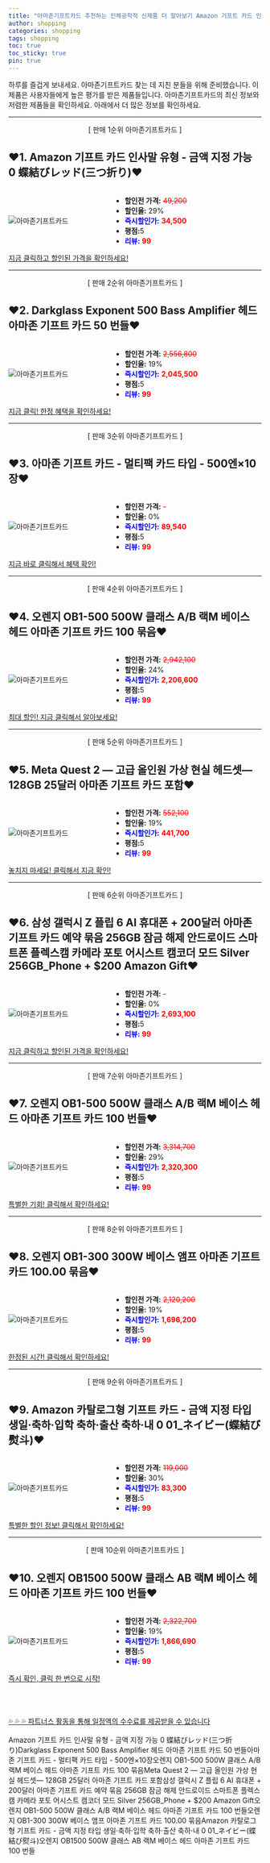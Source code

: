 ```yaml
---
title: "아마존기프트카드 추천하는 인체공학적 신제품 더 알아보기 Amazon 기프트 카드 인사말 유형"
author: shopping
categories: shopping
tags: shopping
toc: true
toc_sticky: true
pin: true
---
```

하루를 즐겁게 보내세요. 아마존기프트카드 찾는 데 지친 분들을 위해 준비했습니다. 이 제품은 사용자들에게 높은 평가를 받은 제품들입니다. 아마존기프트카드의 최신 정보와 저렴한 제품들을 확인하세요. 아래에서 더 많은 정보를 확인하세요.

---
<p class="toplist" style="margin: 0 auto; display: block; width: fit-content;">[ 판매 1순위 아마존기프트카드 ]</p>

<h2><strong>❤️1. Amazon 기프트 카드 인사말 유형 - 금액 지정 가능 0 蝶結びレッド(三つ折り)❤️</strong></h2>

<div style="display: flex; align-items: center;">
    <div style="flex: 0.4;">
        <img src="https://thumbnail10.coupangcdn.com/thumbnails/remote/230x230ex/image/vendor_inventory/a93b/44ba73c94c7ecbde9f7ae2cc608368f5c8bedc012072a15c6dcf4dd3657f.jpg" alt="아마존기프트카드" style="max-width: 100%;">
    </div>
    <div style="flex: 0.6; margin-left: 10px;">
        <ul>
            <li><strong>할인전 가격:</strong> <del style="color: red;">49,200</del></li>
            <li><strong>할인율:</strong> 29%</li>
            <li><span style='color:blue'><strong>즉시할인가:</strong></span> <span style='color:red'><strong>34,500</strong></span></li>
            <li><strong>평점:</strong>5</li>
            <li><span style='color:blue'><strong>리뷰:</strong></span> <span style='color:red'><strong>99</strong></span></li>
        </ul>
    </div>
</div>
<div class="center">
    <a href="https://selin100587001.github.io?lptag=AF9450613&subid=githubio&pageKey=8188719850&traceid=V0-153&itemId=23424995161&vendorItemId=90452001941" class="myButton">
        지금 클릭하고 할인된 가격을 확인하세요!
    </a>
</div>


---
<p class="toplist" style="margin: 0 auto; display: block; width: fit-content;">[ 판매 2순위 아마존기프트카드 ]</p>

<h2><strong>❤️2. Darkglass Exponent 500 Bass Amplifier 헤드 아마존 기프트 카드 50 번들❤️</strong></h2>

<div style="display: flex; align-items: center;">
    <div style="flex: 0.4;">
        <img src="https://thumbnail6.coupangcdn.com/thumbnails/remote/230x230ex/image/vendor_inventory/5d70/259572e2b6e14ef32c0cf0b8a044f287f76f20c653112e198757725ced76.jpg" alt="아마존기프트카드" style="max-width: 100%;">
    </div>
    <div style="flex: 0.6; margin-left: 10px;">
        <ul>
            <li><strong>할인전 가격:</strong> <del style="color: red;">2,556,800</del></li>
            <li><strong>할인율:</strong> 19%</li>
            <li><span style='color:blue'><strong>즉시할인가:</strong></span> <span style='color:red'><strong>2,045,500</strong></span></li>
            <li><strong>평점:</strong>5</li>
            <li><span style='color:blue'><strong>리뷰:</strong></span> <span style='color:red'><strong>99</strong></span></li>
        </ul>
    </div>
</div>
<div class="center">
    <a href="https://selin100587001.github.io?lptag=AF9450613&subid=githubio&pageKey=8154693719&traceid=V0-153&itemId=23223988234&vendorItemId=90256471812" class="myButton">
        지금 클릭! 한정 혜택을 확인하세요!
    </a>
</div>


---
<p class="toplist" style="margin: 0 auto; display: block; width: fit-content;">[ 판매 3순위 아마존기프트카드 ]</p>

<h2><strong>❤️3. 아마존 기프트 카드 - 멀티팩 카드 타입 - 500엔×10장❤️</strong></h2>

<div style="display: flex; align-items: center;">
    <div style="flex: 0.4;">
        <img src="https://thumbnail6.coupangcdn.com/thumbnails/remote/230x230ex/image/vendor_inventory/4837/bfb78b478688594e2310ba8d70896a60ad62935d51516c4003c9ced600b4.jpg" alt="아마존기프트카드" style="max-width: 100%;">
    </div>
    <div style="flex: 0.6; margin-left: 10px;">
        <ul>
            <li><strong>할인전 가격:</strong> <del style="color: red;">-</del></li>
            <li><strong>할인율:</strong> 0%</li>
            <li><span style='color:blue'><strong>즉시할인가:</strong></span> <span style='color:red'><strong>89,540</strong></span></li>
            <li><strong>평점:</strong>5</li>
            <li><span style='color:blue'><strong>리뷰:</strong></span> <span style='color:red'><strong>99</strong></span></li>
        </ul>
    </div>
</div>
<div class="center">
    <a href="https://selin100587001.github.io?lptag=AF9450613&subid=githubio&pageKey=8076971623&traceid=V0-153&itemId=22758259238&vendorItemId=89793423808" class="myButton">
        지금 바로 클릭해서 혜택 확인!
    </a>
</div>


---
<p class="toplist" style="margin: 0 auto; display: block; width: fit-content;">[ 판매 4순위 아마존기프트카드 ]</p>

<h2><strong>❤️4. 오렌지 OB1-500 500W 클래스 A/B 랙M 베이스 헤드 아마존 기프트 카드 100 묶음❤️</strong></h2>

<div style="display: flex; align-items: center;">
    <div style="flex: 0.4;">
        <img src="https://thumbnail7.coupangcdn.com/thumbnails/remote/230x230ex/image/vendor_inventory/f9fe/4fd5b52f930b3fb1cc628ac5832bcee6523992df8cea69982063d0dfe894.jpg" alt="아마존기프트카드" style="max-width: 100%;">
    </div>
    <div style="flex: 0.6; margin-left: 10px;">
        <ul>
            <li><strong>할인전 가격:</strong> <del style="color: red;">2,942,100</del></li>
            <li><strong>할인율:</strong> 24%</li>
            <li><span style='color:blue'><strong>즉시할인가:</strong></span> <span style='color:red'><strong>2,206,600</strong></span></li>
            <li><strong>평점:</strong>5</li>
            <li><span style='color:blue'><strong>리뷰:</strong></span> <span style='color:red'><strong>99</strong></span></li>
        </ul>
    </div>
</div>
<div class="center">
    <a href="https://selin100587001.github.io?lptag=AF9450613&subid=githubio&pageKey=7782716252&traceid=V0-153&itemId=21037778994&vendorItemId=88545847909" class="myButton">
        최대 할인! 지금 클릭해서 알아보세요!
    </a>
</div>


---
<p class="toplist" style="margin: 0 auto; display: block; width: fit-content;">[ 판매 5순위 아마존기프트카드 ]</p>

<h2><strong>❤️5. Meta Quest 2 — 고급 올인원 가상 현실 헤드셋— 128GB 25달러 아마존 기프트 카드 포함❤️</strong></h2>

<div style="display: flex; align-items: center;">
    <div style="flex: 0.4;">
        <img src="https://thumbnail6.coupangcdn.com/thumbnails/remote/230x230ex/image/vendor_inventory/5f68/7bb82218398bf70892587dbecb984b0487d4d44363a9f6ad034f125a5eca.jpg" alt="아마존기프트카드" style="max-width: 100%;">
    </div>
    <div style="flex: 0.6; margin-left: 10px;">
        <ul>
            <li><strong>할인전 가격:</strong> <del style="color: red;">552,100</del></li>
            <li><strong>할인율:</strong> 19%</li>
            <li><span style='color:blue'><strong>즉시할인가:</strong></span> <span style='color:red'><strong>441,700</strong></span></li>
            <li><strong>평점:</strong>5</li>
            <li><span style='color:blue'><strong>리뷰:</strong></span> <span style='color:red'><strong>99</strong></span></li>
        </ul>
    </div>
</div>
<div class="center">
    <a href="https://selin100587001.github.io?lptag=AF9450613&subid=githubio&pageKey=7769497747&traceid=V0-153&itemId=20971546247&vendorItemId=89189626024" class="myButton">
        놓치지 마세요! 클릭해서 지금 확인!
    </a>
</div>


---
<p class="toplist" style="margin: 0 auto; display: block; width: fit-content;">[ 판매 6순위 아마존기프트카드 ]</p>

<h2><strong>❤️6. 삼성 갤럭시 Z 플립 6 AI 휴대폰 + 200달러 아마존 기프트 카드 예약 묶음 256GB 잠금 해제 안드로이드 스마트폰 플렉스캠 카메라 포토 어시스트 캠코더 모드 Silver 256GB_Phone + $200 Amazon Gift❤️</strong></h2>

<div style="display: flex; align-items: center;">
    <div style="flex: 0.4;">
        <img src="https://thumbnail8.coupangcdn.com/thumbnails/remote/230x230ex/image/vendor_inventory/a273/725a89865641ee9ef5cd4c72fb4ef3836a478ca569dc537d7ebb5934521d.jpg" alt="아마존기프트카드" style="max-width: 100%;">
    </div>
    <div style="flex: 0.6; margin-left: 10px;">
        <ul>
            <li><strong>할인전 가격:</strong> <del style="color: red;">-</del></li>
            <li><strong>할인율:</strong> 0%</li>
            <li><span style='color:blue'><strong>즉시할인가:</strong></span> <span style='color:red'><strong>2,693,100</strong></span></li>
            <li><strong>평점:</strong>5</li>
            <li><span style='color:blue'><strong>리뷰:</strong></span> <span style='color:red'><strong>99</strong></span></li>
        </ul>
    </div>
</div>
<div class="center">
    <a href="https://selin100587001.github.io?lptag=AF9450613&subid=githubio&pageKey=8249540338&traceid=V0-153&itemId=23747937958&vendorItemId=90772489983" class="myButton">
        지금 클릭하고 할인된 가격을 확인하세요!
    </a>
</div>


---
<p class="toplist" style="margin: 0 auto; display: block; width: fit-content;">[ 판매 7순위 아마존기프트카드 ]</p>

<h2><strong>❤️7. 오렌지 OB1-500 500W 클래스 A/B 랙M 베이스 헤드 아마존 기프트 카드 100 번들❤️</strong></h2>

<div style="display: flex; align-items: center;">
    <div style="flex: 0.4;">
        <img src="https://thumbnail7.coupangcdn.com/thumbnails/remote/230x230ex/image/vendor_inventory/f9fe/4fd5b52f930b3fb1cc628ac5832bcee6523992df8cea69982063d0dfe894.jpg" alt="아마존기프트카드" style="max-width: 100%;">
    </div>
    <div style="flex: 0.6; margin-left: 10px;">
        <ul>
            <li><strong>할인전 가격:</strong> <del style="color: red;">3,314,700</del></li>
            <li><strong>할인율:</strong> 29%</li>
            <li><span style='color:blue'><strong>즉시할인가:</strong></span> <span style='color:red'><strong>2,320,300</strong></span></li>
            <li><strong>평점:</strong>5</li>
            <li><span style='color:blue'><strong>리뷰:</strong></span> <span style='color:red'><strong>99</strong></span></li>
        </ul>
    </div>
</div>
<div class="center">
    <a href="https://selin100587001.github.io?lptag=AF9450613&subid=githubio&pageKey=7941186377&traceid=V0-153&itemId=21872407564&vendorItemId=88920544282" class="myButton">
        특별한 기회! 클릭해서 확인하세요!
    </a>
</div>


---
<p class="toplist" style="margin: 0 auto; display: block; width: fit-content;">[ 판매 8순위 아마존기프트카드 ]</p>

<h2><strong>❤️8. 오렌지 OB1-300 300W 베이스 앰프 아마존 기프트 카드 100.00 묶음❤️</strong></h2>

<div style="display: flex; align-items: center;">
    <div style="flex: 0.4;">
        <img src="https://thumbnail8.coupangcdn.com/thumbnails/remote/230x230ex/image/vendor_inventory/8ea1/9e7388fde0b388a98362ab8bdefda5d34c9b4a10460ab1eb058cd84002b7.jpg" alt="아마존기프트카드" style="max-width: 100%;">
    </div>
    <div style="flex: 0.6; margin-left: 10px;">
        <ul>
            <li><strong>할인전 가격:</strong> <del style="color: red;">2,120,200</del></li>
            <li><strong>할인율:</strong> 19%</li>
            <li><span style='color:blue'><strong>즉시할인가:</strong></span> <span style='color:red'><strong>1,696,200</strong></span></li>
            <li><strong>평점:</strong>5</li>
            <li><span style='color:blue'><strong>리뷰:</strong></span> <span style='color:red'><strong>99</strong></span></li>
        </ul>
    </div>
</div>
<div class="center">
    <a href="https://selin100587001.github.io?lptag=AF9450613&subid=githubio&pageKey=7800760256&traceid=V0-153&itemId=21126399977&vendorItemId=89807554064" class="myButton">
        한정된 시간! 클릭해서 확인하세요!
    </a>
</div>


---
<p class="toplist" style="margin: 0 auto; display: block; width: fit-content;">[ 판매 9순위 아마존기프트카드 ]</p>

<h2><strong>❤️9. Amazon 카탈로그형 기프트 카드 - 금액 지정 타입 생일·축하·입학 축하·출산 축하·내 0 01_ネイビー(蝶結び熨斗)❤️</strong></h2>

<div style="display: flex; align-items: center;">
    <div style="flex: 0.4;">
        <img src="https://thumbnail8.coupangcdn.com/thumbnails/remote/230x230ex/image/vendor_inventory/c9fd/7a16c6b8d7ea7b25bc01be02c41afd938c36be4df79b39a62db67014e073.jpg" alt="아마존기프트카드" style="max-width: 100%;">
    </div>
    <div style="flex: 0.6; margin-left: 10px;">
        <ul>
            <li><strong>할인전 가격:</strong> <del style="color: red;">119,000</del></li>
            <li><strong>할인율:</strong> 30%</li>
            <li><span style='color:blue'><strong>즉시할인가:</strong></span> <span style='color:red'><strong>83,300</strong></span></li>
            <li><strong>평점:</strong>5</li>
            <li><span style='color:blue'><strong>리뷰:</strong></span> <span style='color:red'><strong>99</strong></span></li>
        </ul>
    </div>
</div>
<div class="center">
    <a href="https://selin100587001.github.io?lptag=AF9450613&subid=githubio&pageKey=8188690736&traceid=V0-153&itemId=23424887505&vendorItemId=90451894937" class="myButton">
        특별한 할인 정보! 클릭해서 확인하세요!
    </a>
</div>


---
<p class="toplist" style="margin: 0 auto; display: block; width: fit-content;">[ 판매 10순위 아마존기프트카드 ]</p>

<h2><strong>❤️10. 오렌지 OB1500 500W 클래스 AB 랙M 베이스 헤드 아마존 기프트 카드 100 번들❤️</strong></h2>

<div style="display: flex; align-items: center;">
    <div style="flex: 0.4;">
        <img src="https://thumbnail7.coupangcdn.com/thumbnails/remote/230x230ex/image/vendor_inventory/f9fe/4fd5b52f930b3fb1cc628ac5832bcee6523992df8cea69982063d0dfe894.jpg" alt="아마존기프트카드" style="max-width: 100%;">
    </div>
    <div style="flex: 0.6; margin-left: 10px;">
        <ul>
            <li><strong>할인전 가격:</strong> <del style="color: red;">2,322,700</del></li>
            <li><strong>할인율:</strong> 19%</li>
            <li><span style='color:blue'><strong>즉시할인가:</strong></span> <span style='color:red'><strong>1,866,690</strong></span></li>
            <li><strong>평점:</strong>5</li>
            <li><span style='color:blue'><strong>리뷰:</strong></span> <span style='color:red'><strong>99</strong></span></li>
        </ul>
    </div>
</div>
<div class="center">
    <a href="https://selin100587001.github.io?lptag=AF9450613&subid=githubio&pageKey=7943654667&traceid=V0-153&itemId=21892906266&vendorItemId=89807403800" class="myButton">
        즉시 확인, 클릭 한 번으로 시작!
    </a>
</div>

<br><br><br>[💦 💦 💦 파트너스 활동을 통해 일정액의 수수료를 제공받을 수 있습니다](https://link.coupang.com/a/bcpT2c)<br><br>Amazon 기프트 카드 인사말 유형 - 금액 지정 가능 0 蝶結びレッド(三つ折り)Darkglass Exponent 500 Bass Amplifier 헤드 아마존 기프트 카드 50 번들아마존 기프트 카드 - 멀티팩 카드 타입 - 500엔×10장오렌지 OB1-500 500W 클래스 A/B 랙M 베이스 헤드 아마존 기프트 카드 100 묶음Meta Quest 2 — 고급 올인원 가상 현실 헤드셋— 128GB 25달러 아마존 기프트 카드 포함삼성 갤럭시 Z 플립 6 AI 휴대폰 + 200달러 아마존 기프트 카드 예약 묶음 256GB 잠금 해제 안드로이드 스마트폰 플렉스캠 카메라 포토 어시스트 캠코더 모드 Silver 256GB_Phone + $200 Amazon Gift오렌지 OB1-500 500W 클래스 A/B 랙M 베이스 헤드 아마존 기프트 카드 100 번들오렌지 OB1-300 300W 베이스 앰프 아마존 기프트 카드 100.00 묶음Amazon 카탈로그형 기프트 카드 - 금액 지정 타입 생일·축하·입학 축하·출산 축하·내 0 01_ネイビー(蝶結び熨斗)오렌지 OB1500 500W 클래스 AB 랙M 베이스 헤드 아마존 기프트 카드 100 번들
